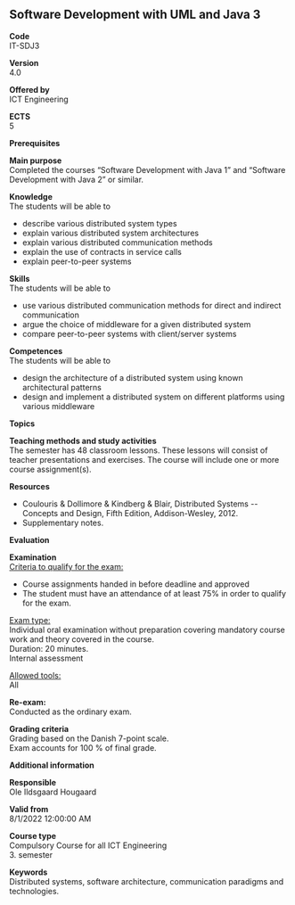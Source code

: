 <h2>Software Development with UML and Java 3</h2>
<b>Code</b><br>
IT-SDJ3

<b>Version</b><br>
4.0

<b>Offered by</b><br>
ICT Engineering

<b>ECTS</b><br>
5

<b>Prerequisites</b>

<b>Main purpose</b><br>
Completed the courses “Software Development with Java 1” and “Software Development with Java 2” or similar.

<b>Knowledge</b><br>
The students will be able to
- describe various distributed system types
- explain various distributed system architectures
- explain various distributed communication methods
- explain the use of contracts in service calls
- explain peer-to-peer systems

<b>Skills</b><br>
The students will be able to
- use various distributed communication methods for direct and indirect communication
- argue the choice of middleware for a given distributed system
- compare peer-to-peer systems with client/server systems

<b>Competences</b><br>
The students will be able to
- design the architecture of a distributed system using known architectural patterns
- design and implement a distributed system on different platforms using various middleware

<b>Topics</b>

<b>Teaching methods and study activities</b><br>
The semester has 48 classroom lessons. These lessons will consist of teacher presentations and exercises.
The course will include one or more course assignment(s).

<b>Resources</b><br>
- Coulouris & Dollimore & Kindberg & Blair, Distributed Systems -- Concepts and Design, Fifth Edition, Addison-Wesley, 2012.
- Supplementary notes.

<b>Evaluation</b>

<b>Examination</b><br>
<u>Criteria to qualify for the exam:</u><br>
- Course assignments handed in before deadline and approved
- The student must have an attendance of at least 75% in order to qualify for the exam.

<u>Exam type:</u><br>
Individual oral examination without preparation covering mandatory course work and theory covered in the course.<br>
Duration: 20 minutes.<br>
Internal assessment

<u>Allowed tools:</u><br>
All

<b>Re-exam:</b><br>
Conducted as the ordinary exam.

<b>Grading criteria</b><br>
Grading based on the Danish 7-point scale.<br>
Exam accounts for 100 % of final grade.

<b>Additional information</b>

<b>Responsible</b><br>
Ole Ildsgaard Hougaard

<b>Valid from</b><br>
8/1/2022 12:00:00 AM

<b>Course type</b><br>
Compulsory Course for all ICT Engineering<br>3. semester
   
<b>Keywords</b><br>
Distributed systems, software architecture, communication paradigms and technologies.